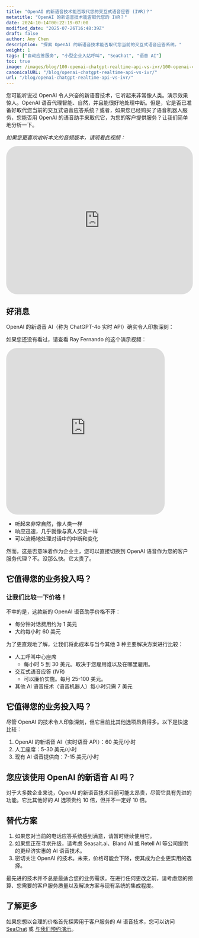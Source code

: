 ```yaml
---
title: "OpenAI 的新语音技术能否取代您的交互式语音应答 (IVR)？"
metatitle: "OpenAI 的新语音技术能否取代您的 IVR？"
date: 2024-10-14T00:22:19-07:00
modified_date: "2025-07-26T16:48:39Z"
draft: false
author: Amy Chen
description: "探索 OpenAI 的新语音技术能否取代您当前的交互式语音应答系统。"
weight: 1
tags: ["自动应答服务", "小型企业入站呼叫", "SeaChat", "语音 AI"]
toc: true
image: /images/blog/100-openai-chatgpt-realtime-api-vs-ivr/100-openai-chatgpt-realtime-api-vs-ivr.png
canonicalURL: "/blog/openai-chatgpt-realtime-api-vs-ivr/"
url: "/blog/openai-chatgpt-realtime-api-vs-ivr/"
---
```


您可能听说过 OpenAI 令人兴奋的新语音技术，它听起来非常像人类。演示效果惊人。OpenAI 语音代理智能、自然，并且能很好地处理中断。但是，它是否已准备好取代您当前的交互式语音应答系统？或者，如果您已经购买了语音机器人服务，您能否用 OpenAI 的语音助手来取代它，为您的客户提供服务？让我们简单地分析一下。

*如果您更喜欢收听本文的音频版本，请观看此视频：*

<iframe width="100%" height="400" src="https://www.youtube.com/embed/?v=DgX6F711ceA&list=PL8K7_LTqly46agqJW2quG5Vsylt5os1Al" title="YouTube video player" frameborder="0" allow="accelerometer; autoplay; clipboard-write; encrypted-media; gyroscope; picture-in-picture" allowfullscreen style="border-radius: 30px;"></iframe>

## 好消息

OpenAI 的新语音 AI（称为 ChatGPT-4o 实时 API）确实令人印象深刻：

如果您还没有看过，请查看 Ray Fernando 的这个演示视频：

<iframe width="85%" height="450px" src="https://www.youtube.com/embed/M8-bsaaLLyg" title="Live: OpenAI 2024 Realtime Voice API Demo - Dev Day Exclusive" frameborder="0" allow="accelerometer; autoplay; clipboard-write; encrypted-media; gyroscope; picture-in-picture" allowfullscreen style="border-radius: 30px;"></iframe>

- 听起来非常自然，像人类一样
- 响应迅速，几乎就像与真人交谈一样
- 可以流畅地处理对话中的中断和变化

然而，这是否意味着作为企业主，您可以直接切换到 OpenAI 语音作为您的客户服务代理？不。没那么快。它太贵了。

## 它值得您的业务投入吗？
### 让我们比较一下价格！

不幸的是，这款新的 OpenAI 语音助手价格不菲：

- 每分钟对话费用约为 1 美元
- 大约每小时 60 美元

为了更直观地了解，让我们将此成本与当今其他 3 种主要解决方案进行比较：

- 人工呼叫中心座席
  - 每小时 5 到 30 美元。取决于您雇用谁以及在哪里雇用。
- 交互式语音应答 (IVR)
  - 可以廉价实施。每月 25-100 美元。
- 其他 AI 语音技术（语音机器人）每小时只需 7 美元

## 它值得您的业务投入吗？

尽管 OpenAI 的技术令人印象深刻，但它目前比其他选项昂贵得多。以下是快速比较：

1. OpenAI 的新语音 AI（实时语音 API）：60 美元/小时
2. 人工座席：5-30 美元/小时
3. 现有 AI 语音提供商：7-15 美元/小时

## 您应该使用 OpenAI 的新语音 AI 吗？

对于大多数企业来说，OpenAI 的新语音技术目前可能太昂贵，尽管它具有先进的功能。它比其他好的 AI 选项贵约 10 倍，但并不一定好 10 倍。

## 替代方案

1. 如果您对当前的电话应答系统感到满意，请暂时继续使用它。
2. 如果您正在寻求升级，请考虑 Seasalt.ai、Bland AI 或 Retell AI 等公司提供的更经济实惠的 AI 语音技术。
3. 密切关注 OpenAI 的技术。未来，价格可能会下降，使其成为企业更实用的选择。

最先进的技术并不总是最适合您的业务需求。在进行任何更改之前，请考虑您的预算、您需要的客户服务质量以及解决方案与现有系统的集成程度。

## 了解更多
如果您想以合理的价格首先探索用于客户服务的 AI 语音技术，您可以访问 [SeaChat](https://chat.seasalt.ai/?utm_source=blog/) 或 [与我们预约演示](https://meetings.hubspot.com/seasalt-ai/seasalt-meeting)。
